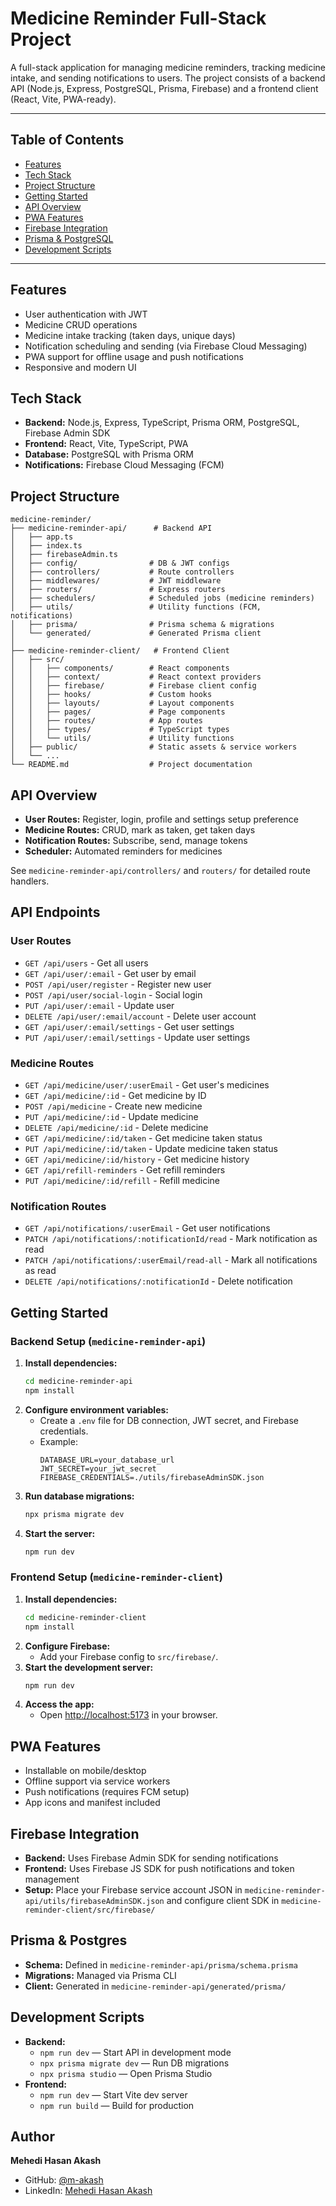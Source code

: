 # Medicine Reminder Full-Stack Project

A full-stack application for managing medicine reminders, tracking medicine intake, and sending notifications to users. The project consists of a backend API (Node.js, Express, PostgreSQL, Prisma, Firebase) and a frontend client (React, Vite, PWA-ready).

---

## Table of Contents

- [Features](#features)
- [Tech Stack](#tech-stack)
- [Project Structure](#project-structure)
- [Getting Started](#getting-started)
- [API Overview](#api-overview)
- [PWA Features](#pwa-features)
- [Firebase Integration](#firebase-integration)
- [Prisma & PostgreSQL](#prisma--postgres)
- [Development Scripts](#development-scripts)

---

## Features

- User authentication with JWT
- Medicine CRUD operations
- Medicine intake tracking (taken days, unique days)
- Notification scheduling and sending (via Firebase Cloud Messaging)
- PWA support for offline usage and push notifications
- Responsive and modern UI

## Tech Stack

- **Backend:** Node.js, Express, TypeScript, Prisma ORM, PostgreSQL, Firebase Admin SDK
- **Frontend:** React, Vite, TypeScript, PWA
- **Database:** PostgreSQL with Prisma ORM
- **Notifications:** Firebase Cloud Messaging (FCM)

## Project Structure

```
medicine-reminder/
├── medicine-reminder-api/      # Backend API
│   ├── app.ts
│   ├── index.ts
│   ├── firebaseAdmin.ts
│   ├── config/                # DB & JWT configs
│   ├── controllers/           # Route controllers
│   ├── middlewares/           # JWT middleware
│   ├── routers/               # Express routers
│   ├── schedulers/            # Scheduled jobs (medicine reminders)
│   ├── utils/                 # Utility functions (FCM, notifications)
│   ├── prisma/                # Prisma schema & migrations
│   └── generated/             # Generated Prisma client
│
├── medicine-reminder-client/   # Frontend Client
│   ├── src/
│   │   ├── components/        # React components
│   │   ├── context/           # React context providers
│   │   ├── firebase/          # Firebase client config
│   │   ├── hooks/             # Custom hooks
│   │   ├── layouts/           # Layout components
│   │   ├── pages/             # Page components
│   │   ├── routes/            # App routes
│   │   ├── types/             # TypeScript types
│   │   └── utils/             # Utility functions
│   ├── public/                # Static assets & service workers
│   └── ...
└── README.md                  # Project documentation
```

## API Overview

- **User Routes:** Register, login, profile and settings setup preference
- **Medicine Routes:** CRUD, mark as taken, get taken days
- **Notification Routes:** Subscribe, send, manage tokens
- **Scheduler:** Automated reminders for medicines

See `medicine-reminder-api/controllers/` and `routers/` for detailed route handlers.

## API Endpoints

### User Routes

- `GET /api/users` - Get all users
- `GET /api/user/:email` - Get user by email
- `POST /api/user/register` - Register new user
- `POST /api/user/social-login` - Social login
- `PUT /api/user/:email` - Update user
- `DELETE /api/user/:email/account` - Delete user account
- `GET /api/user/:email/settings` - Get user settings
- `PUT /api/user/:email/settings` - Update user settings

### Medicine Routes

- `GET /api/medicine/user/:userEmail` - Get user's medicines
- `GET /api/medicine/:id` - Get medicine by ID
- `POST /api/medicine` - Create new medicine
- `PUT /api/medicine/:id` - Update medicine
- `DELETE /api/medicine/:id` - Delete medicine
- `GET /api/medicine/:id/taken` - Get medicine taken status
- `PUT /api/medicine/:id/taken` - Update medicine taken status
- `GET /api/medicine/:id/history` - Get medicine history
- `GET /api/refill-reminders` - Get refill reminders
- `PUT /api/medicine/:id/refill` - Refill medicine

### Notification Routes

- `GET /api/notifications/:userEmail` - Get user notifications
- `PATCH /api/notifications/:notificationId/read` - Mark notification as read
- `PATCH /api/notifications/:userEmail/read-all` - Mark all notifications as read
- `DELETE /api/notifications/:notificationId` - Delete notification

## Getting Started

### Backend Setup (`medicine-reminder-api`)

1. **Install dependencies:**
   ```sh
   cd medicine-reminder-api
   npm install
   ```
2. **Configure environment variables:**
   - Create a `.env` file for DB connection, JWT secret, and Firebase credentials.
   - Example:
     ```env
     DATABASE_URL=your_database_url
     JWT_SECRET=your_jwt_secret
     FIREBASE_CREDENTIALS=./utils/firebaseAdminSDK.json
     ```
3. **Run database migrations:**
   ```sh
   npx prisma migrate dev
   ```
4. **Start the server:**
   ```sh
   npm run dev
   ```

### Frontend Setup (`medicine-reminder-client`)

1. **Install dependencies:**
   ```sh
   cd medicine-reminder-client
   npm install
   ```
2. **Configure Firebase:**
   - Add your Firebase config to `src/firebase/`.
3. **Start the development server:**
   ```sh
   npm run dev
   ```
4. **Access the app:**
   - Open [http://localhost:5173](http://localhost:5173) in your browser.

## PWA Features

- Installable on mobile/desktop
- Offline support via service workers
- Push notifications (requires FCM setup)
- App icons and manifest included

## Firebase Integration

- **Backend:** Uses Firebase Admin SDK for sending notifications
- **Frontend:** Uses Firebase JS SDK for push notifications and token management
- **Setup:** Place your Firebase service account JSON in `medicine-reminder-api/utils/firebaseAdminSDK.json` and configure client SDK in `medicine-reminder-client/src/firebase/`

## Prisma & Postgres

- **Schema:** Defined in `medicine-reminder-api/prisma/schema.prisma`
- **Migrations:** Managed via Prisma CLI
- **Client:** Generated in `medicine-reminder-api/generated/prisma/`

## Development Scripts

- **Backend:**
  - `npm run dev` — Start API in development mode
  - `npx prisma migrate dev` — Run DB migrations
  - `npx prisma studio` — Open Prisma Studio
- **Frontend:**
  - `npm run dev` — Start Vite dev server
  - `npm run build` — Build for production

## Author

**Mehedi Hasan Akash**

- GitHub: [@m-akash](https://github.com/m-akash)
- LinkedIn: [Mehedi Hasan Akash](https://www.linkedin.com/in/mehedi-hasan-akash/)
